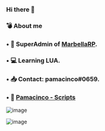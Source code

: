 ### Hi there 👋

<!--
**pamacinco/pamacinco** is a ✨ _special_ ✨ repository because its `README.md` (this file) appears on your GitHub profile.

Here are some ideas to get you started:

- 🔭 I’m currently working on ...
- 🌱 I’m currently learning ...
- 👯 I’m looking to collaborate on ...
- 🤔 I’m looking for help with ...
- 💬 Ask me about ...
- 📫 How to reach me: ...
- 😄 Pronouns: ...
- ⚡ Fun fact: ...
-->

### 💣 About me

### • 🌴 SuperAdmin of [MarbellaRP](https://discord.gg/marbellarp).
### • 💻 Learning LUA.
### • 📥 Contact: pamacinco#0659.
### • 🎁 [Pamacinco - Scripts](https://discord.gg/FC6fkmrpuZ)

![image](https://images-ext-1.discordapp.net/external/DdiKksXHuyS7NFkwj7jvuJJWkNZ55oX7rlLqhqL-6Zo/https/media.discordapp.net/attachments/898600822810746881/899226504901324850/standard.gif?width=450&height=180)


![image](https://media.discordapp.net/attachments/898600822810746881/1000888206985805845/68747470733a2f2f692e696d6775722e636f6d2f727644416130612e706e67.png?width=808&height=291)
